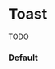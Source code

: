 # Toast
TODO

<Playground />

<Usage />

<Api />

<Examples />

### Default
<Example value="default" />

